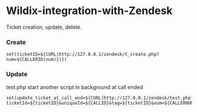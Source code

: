 # Wildix-integration-with-Zendesk

Ticket creation, update, delete.

### Create
```
set(ticketID=${CURL(http://127.0.0.1/zendesk/t_create.php?num=${CALLERID(num)})})
```

### Update
test.php start another script in background at call ended
```
set(update_ticket_at_call_end=${CURL(http://127.0.0.1/zendesk/test.php?ticketId=${ticketID}&uniqueId=${CALLID}&tag=${ticketID}&num=${CALLERNUM})})
```
